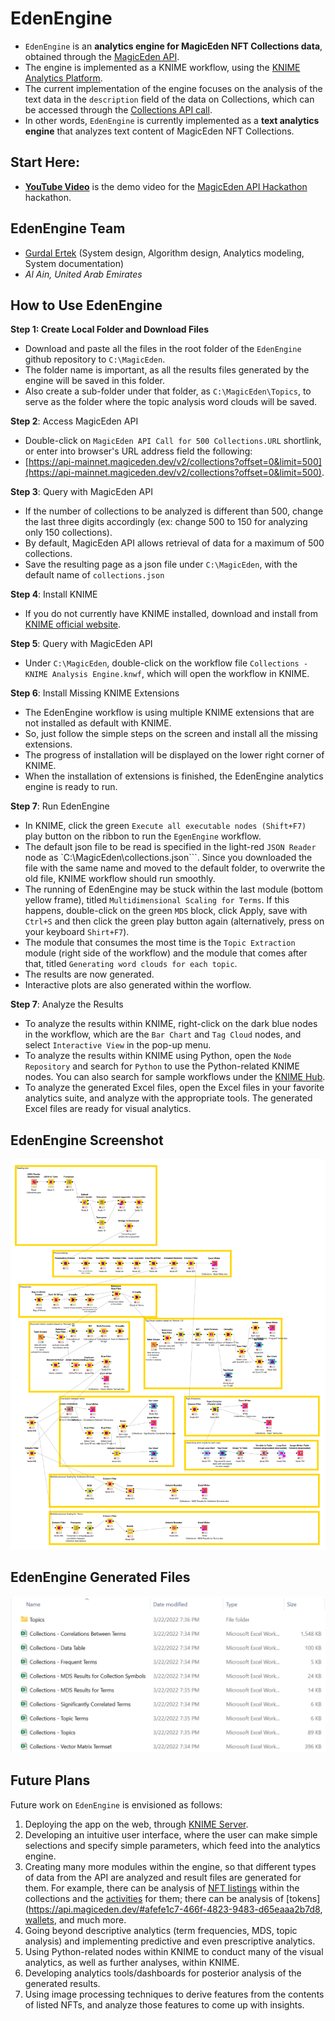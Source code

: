 # EdenEngine
- ``EdenEngine`` is an **analytics engine for MagicEden NFT Collections data**, obtained through the [MagicEden API](https://api.magiceden.dev/#31fe6d3b-80eb-4d78-8582-3e66eeb45c25). 
- The engine is implemented as a KNIME workflow, using the [KNIME Analytics Platform](https://www.knime.com/). 
- The current implementation of the engine focuses on the analysis of the text data in the ``description`` field of the data on Collections, which can be accessed through the [Collections API call](https://api-mainnet.magiceden.dev/v2/collections?offset=0&limit=500). 
- In other words, ``EdenEngine`` is currently implemented as a **text analytics engine** that analyzes text content of MagicEden NFT Collections.

## Start Here:

<!-- - [**Documentation**](./doc/Documentation.md) describes the project and the EdenEngine analytics engine. -->
- [**YouTube Video**](https://youtu.be/...) is the demo video for the [MagicEden API Hackathon](https://api.magiceden.dev/#31fe6d3b-80eb-4d78-8582-3e66eeb45c25) hackathon.

## EdenEngine Team

- [Gurdal Ertek](https://github.com/gurdalertek) (System design, Algorithm design, Analytics modeling, System documentation)
- _Al Ain, United Arab Emirates_

<!--- Member of [BlockBlockData](https://blockblockdata.com) Team; Associate Professor of Business Analytics, [UAE University](https://cbe.uaeu.ac.ae/en/departments/analytics/) --->

## How to Use EdenEngine

**Step 1: Create Local Folder and Download Files**

- Download and paste all the files in the root folder of the ``EdenEngine`` github repository to ``C:\MagicEden``. 
- The folder name is important, as all the results files generated by the engine will be saved in this folder. 
- Also create a sub-folder under that folder, as ``C:\MagicEden\Topics``, to serve as the folder where the topic analysis word clouds will be saved.

**Step 2**: Access MagicEden API

- Double-click on ``MagicEden API Call for 500 Collections.URL`` shortlink, or enter into browser's URL address field the following: 
- [https://api-mainnet.magiceden.dev/v2/collections?offset=0&limit=500](https://api-mainnet.magiceden.dev/v2/collections?offset=0&limit=500).

**Step 3**: Query with MagicEden API

- If the number of collections to be analyzed is different than 500, change the last three digits accordingly (ex: change 500 to 150 for analyzing only 150 collections). 
- By default, MagicEden API allows retrieval of data for a maximum of 500 collections.
- Save the resulting page as a json file under ``C:\MagicEden``, with the default name of ``collections.json``

**Step 4**: Install KNIME

- If you do not currently have KNIME installed, download and install from [KNIME official website](https://knime.com).

**Step 5**: Query with MagicEden API

- Under ``C:\MagicEden``, double-click on the workflow file ``Collections - KNIME Analysis Engine.knwf``, which will open the workflow in KNIME. 

**Step 6**: Install Missing KNIME Extensions

- The EdenEngine workflow is using multiple KNIME extensions that are not installed as default with KNIME. 
- So, just follow the simple steps on the screen and install all the missing extensions.
- The progress of installation will be displayed on the lower right corner of KNIME.
- When the installation of extensions is finished, the EdenEngine analytics engine is ready to run.

**Step 7**: Run EdenEngine 

- In KNIME, click the green ``Execute all executable nodes (Shift+F7)`` play button on the ribbon to run the ``EgenEngine`` workflow.
- The default json file to be read is specified in the light-red ``JSON Reader`` node as `C:\MagicEden\collections.json```. Since you downloaded the file with the same name and moved to the default folder, to overwrite the old file, KNIME workflow should run smoothly.
- The running of EdenEngine may be stuck within the last module (bottom yellow frame), titled ``Multidimensional Scaling for Terms``. If this happens, double-click on the green ``MDS`` block, click Apply, save with ``Ctrl+S`` and then click the green play button again (alternatively, press on your keyboard ``Shirt+F7``).
- The module that consumes the most time is the ``Topic Extraction`` module (right side of the workflow) and the module that comes after that, titled ``Generating word clouds for each topic``. 
- The results are now generated. 
- Interactive plots are also generated within the worflow.

**Step 7**: Analyze the Results

- To analyze the results within KNIME, right-click on the dark blue nodes in the workflow, which are the ``Bar Chart`` and ``Tag Cloud`` nodes, and select ``Interactive View`` in the pop-up menu.
- To analyze the results within KNIME using Python, open the ``Node Repository`` and search for ``Python`` to use the Python-related KNIME nodes. You can also search for sample workflows under the [KNIME Hub](https://hub.knime.com/).
- To analyze the generated Excel files, open the Excel files in your favorite analytics suite, and analyze with the appropriate tools. The generated Excel files are ready for visual analytics.

## EdenEngine Screenshot

![EdenEngine Screenshot](./doc/img/EdenEngineScreenshot.png)

## EdenEngine Generated Files

![EdenEngine Generated Files](./doc/img/EdenEngineGeneratedFiles.png)

## Future Plans

Future work on ``EdenEngine`` is envisioned as follows:

1. Deploying the app on the web, through [KNIME Server](https://www.knime.com/knime-server).
2. Developing an intuitive user interface, where the user can make simple selections and specify simple parameters, which feed into the analytics engine. 
3. Creating many more modules within the engine, so that different types of data from the API are analyzed and result files are generated for them. For example, there can be analysis of [NFT listings](https://api.magiceden.dev/#8e6d2f4f-6168-4dbd-a9ae-49e33fbf515e) within the collections and the [activities](https://api.magiceden.dev/#3a6c0dd2-067f-4686-9a8b-8994667f1b67) for them; there can be analysis of [tokens](https://api.magiceden.dev/#afefe1c7-466f-4823-9483-d65eaaa2b7d8, [wallets](https://api.magiceden.dev/#2d5d8e00-3aab-49f7-8a25-6ab30fb4af5e), and much more.
4. Going beyond descriptive analytics (term frequencies, MDS, topic analysis) and implementing predictive and even prescriptive analytics.
5. Using Python-related nodes within KNIME to conduct many of the visual analytics, as well as further analyses, within KNIME.
6. Developing analytics tools/dashboards for posterior analysis of the generated results.
7. Using image processing techniques to derive features from the contents of listed NFTs, and analyze those features to come up with insights.
